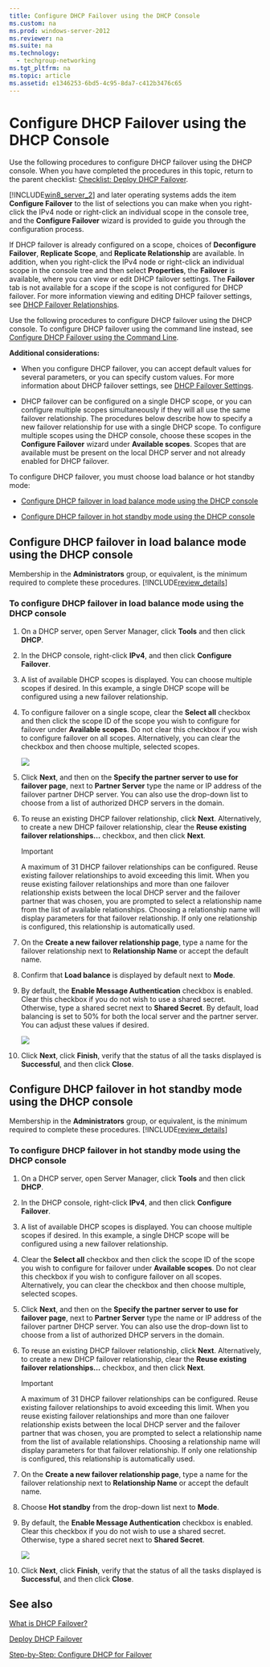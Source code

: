 ```yaml
---
title: Configure DHCP Failover using the DHCP Console
ms.custom: na
ms.prod: windows-server-2012
ms.reviewer: na
ms.suite: na
ms.technology: 
  - techgroup-networking
ms.tgt_pltfrm: na
ms.topic: article
ms.assetid: e1346253-6bd5-4c95-8da7-c412b3476c65
---
```

# Configure DHCP Failover using the DHCP Console
Use the following procedures to configure DHCP failover using the DHCP console. When you have completed the procedures in this topic, return to the parent checklist: [Checklist: Deploy DHCP Failover](../Topic/Checklist--Deploy-DHCP-Failover.md).  
  
[!INCLUDE[win8_server_2](../Token/win8_server_2_md.md)] and later operating systems adds the item **Configure Failover** to the list of selections you can make when you right\-click the IPv4 node or right\-click an individual scope in the console tree, and the **Configure Failover** wizard is provided to guide you through the configuration process.  
  
If DHCP failover is already configured on a scope, choices of **Deconfigure Failover**, **Replicate Scope**, and **Replicate Relationship** are available. In addition, when you right\-click the IPv4 node or right\-click an individual scope in the console tree and then select **Properties**, the **Failover** is available, where you can view or edit DHCP failover settings. The **Failover** tab is not available for a scope if the scope is not configured for DHCP failover. For more information viewing and editing DHCP failover settings, see [DHCP Failover Relationships](../Topic/DHCP-Failover-Relationships.md).  
  
Use the following procedures to configure DHCP failover using the DHCP console. To configure DHCP failover using the command line instead, see [Configure DHCP Failover using the Command Line](../Topic/Configure-DHCP-Failover-using-the-Command-Line.md).  
  
**Additional considerations:**  
  
-   When you configure DHCP failover, you can accept default values for several parameters, or you can specify custom values. For more information about DHCP failover settings, see [DHCP Failover Settings](../Topic/DHCP-Failover-Settings.md).  
  
-   DHCP failover can be configured on a single DHCP scope, or you can configure multiple scopes simultaneously if they will all use the same failover relationship. The procedures below describe how to specify a new failover relationship for use with a single DHCP scope. To configure multiple scopes using the DHCP console, choose these scopes in the **Configure Failover** wizard under **Available scopes**. Scopes that are available must be present on the local DHCP server and not already enabled for DHCP failover.  
  
To configure DHCP failover, you must choose load balance or hot standby mode:  
  
-   [Configure DHCP failover in load balance mode using the DHCP console](../Topic/Configure-DHCP-Failover-using-the-DHCP-Console.md#windows_ui)  
  
-   [Configure DHCP failover in hot standby mode using the DHCP console](../Topic/Configure-DHCP-Failover-using-the-DHCP-Console.md#hot_standby)  
  
## <a name="windows_ui"></a>Configure DHCP failover in load balance mode using the DHCP console  
Membership in the **Administrators** group, or equivalent, is the minimum required to complete these procedures. [!INCLUDE[review_details](../Token/review_details_md.md)]  
  
### <a name="load_balance_ui"></a>To configure DHCP failover in load balance mode using the DHCP console  
  
1.  On a DHCP server, open Server Manager, click **Tools** and then click **DHCP**.  
  
2.  In the DHCP console, right\-click **IPv4**, and then click **Configure Failover**.  
  
3.  A list of available DHCP scopes is displayed. You can choose multiple scopes if desired. In this example, a single DHCP scope will be configured using a new failover relationship.  
  
4.  To configure failover on a single scope, clear the **Select all** checkbox and then click the scope ID of the scope you wish to configure for failover under **Available scopes**. Do not clear this checkbox if you wish to configure failover on all scopes. Alternatively, you can clear the checkbox and then choose multiple, selected scopes.  
  
    ![](../Image/DHCP_pick_scopes.gif)  
  
5.  Click **Next**, and then on the **Specify the partner server to use for failover page**, next to **Partner Server** type the name or IP address of the failover partner DHCP server. You can also use the drop\-down list to choose from a list of authorized DHCP servers in the domain.  
  
6.  To reuse an existing DHCP failover relationship, click **Next**. Alternatively, to create a new DHCP failover relationship, clear the **Reuse existing failover relationships…** checkbox, and then click **Next**.  
  
    > [!IMPORTANT]  
    > A maximum of 31 DHCP failover relationships can be configured. Reuse existing failover relationships to avoid exceeding this limit. When you reuse existing failover relationships and more than one failover relationship exists between the local DHCP server and the failover partner that was chosen, you are prompted to select a relationship name from the list of available relationships. Choosing a relationship name will display parameters for that failover relationship. If only one relationship is configured, this relationship is automatically used.  
  
7.  On the **Create a new failover relationship page**, type a name for the failover relationship next to **Relationship Name** or accept the default name.  
  
8.  Confirm that **Load balance** is displayed by default next to **Mode**.  
  
9. By default, the **Enable Message Authentication** checkbox is enabled. Clear this checkbox if you do not wish to use a shared secret. Otherwise, type a shared secret next to **Shared Secret**. By default, load balancing is set to 50% for both the local server and the partner server. You can adjust these values if desired.  
  
    ![](../Image/DHCP_failover_relation.gif)  
  
10. Click **Next**, click **Finish**, verify that the status of all the tasks displayed is **Successful**, and then click **Close**.  
  
## <a name="hot_standby"></a>Configure DHCP failover in hot standby mode using the DHCP console  
Membership in the **Administrators** group, or equivalent, is the minimum required to complete these procedures. [!INCLUDE[review_details](../Token/review_details_md.md)]  
  
### <a name="hot_standby2"></a>To configure DHCP failover in hot standby mode using the DHCP console  
  
1.  On a DHCP server, open Server Manager, click **Tools** and then click **DHCP**.  
  
2.  In the DHCP console, right\-click **IPv4**, and then click **Configure Failover**.  
  
3.  A list of available DHCP scopes is displayed. You can choose multiple scopes if desired. In this example, a single DHCP scope will be configured using a new failover relationship.  
  
4.  Clear the **Select all** checkbox and then click the scope ID of the scope you wish to configure for failover under **Available scopes**. Do not clear this checkbox if you wish to configure failover on all scopes. Alternatively, you can clear the checkbox and then choose multiple, selected scopes.  
  
5.  Click **Next**, and then on the **Specify the partner server to use for failover page**, next to **Partner Server** type the name or IP address of the failover partner DHCP server. You can also use the drop\-down list to choose from a list of authorized DHCP servers in the domain.  
  
6.  To reuse an existing DHCP failover relationship, click **Next**. Alternatively, to create a new DHCP failover relationship, clear the **Reuse existing failover relationships…** checkbox, and then click **Next**.  
  
    > [!IMPORTANT]  
    > A maximum of 31 DHCP failover relationships can be configured. Reuse existing failover relationships to avoid exceeding this limit. When you reuse existing failover relationships and more than one failover relationship exists between the local DHCP server and the failover partner that was chosen, you are prompted to select a relationship name from the list of available relationships. Choosing a relationship name will display parameters for that failover relationship. If only one relationship is configured, this relationship is automatically used.  
  
7.  On the **Create a new failover relationship page**, type a name for the failover relationship next to **Relationship Name** or accept the default name.  
  
8.  Choose **Hot standby** from the drop\-down list next to **Mode**.  
  
9. By default, the **Enable Message Authentication** checkbox is enabled. Clear this checkbox if you do not wish to use a shared secret. Otherwise, type a shared secret next to **Shared Secret**.  
  
    ![](../Image/DHCP_failover_relation2.jpg)  
  
10. Click **Next**, click **Finish**, verify that the status of all the tasks displayed is **Successful**, and then click **Close**.  
  
## See also  
[What is DHCP Failover?](../Topic/What-is-DHCP-Failover-.md)  
  
[Deploy DHCP Failover](../Topic/Deploy-DHCP-Failover.md)  
  
[Step-by-Step: Configure DHCP for Failover](../Topic/Step-by-Step--Configure-DHCP-for-Failover.md)  
  
